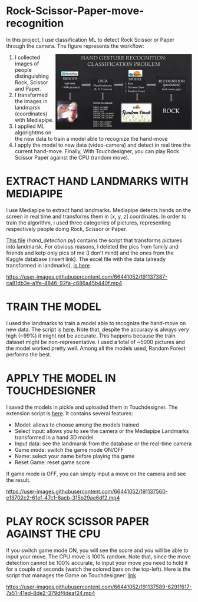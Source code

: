 # Rock-Scissor-Paper-move-recognition
In this project, I use classification ML to detect Rock Scissor or Paper through the camera. The figure represents the workflow: 

<img align="right" width="370" height="205" src="https://github.com/tommella90/Rock-Scissor-Paper-move-recognition/blob/main/img/workflow.png">

1) I collected images of people distinguishing Rock, Scissor and Paper. 
2) I transformed the images in landmarsk (coordinates) with Mediapipe. 
3) I applied ML algorightms on the new data to train a model able to recognize the hand-move
4) I apply the model to new data (video-camera) and detect in real time the current hand-move. 
Finally, With Touchdesigner, you can play Rock Scissor Paper against the CPU (random move). 


# EXTRACT HAND LANDMARKS WITH MEDIAPIPE
I use Mediapipe to extract hand landmarks. Mediapipe detects hands on the screen in real time and transforms them in [x, y, z] coordinates. 
In order to train the algorithm, i used three categories of pictures, representing respectively people doing Rock, Scissor or Paper. 

[This file](https://github.com/tommella90/Rock-Scissor-Paper-move-recognition/blob/main/hand_detection.py) (*hand_detection.py*) contains the script that transforms pictures into landmarsk. For obvious reasons, I deleted the pics from family and friends and ketp only pics of me (I don't mind) and the ones from the Kaggle database (insert link). The excel file with the data (already transformed in landmarks), [is here](https://github.com/tommella90/Rock-Scissor-Paper-move-recognition/blob/main/data/hands_coords.csv)

https://user-images.githubusercontent.com/66441052/191137387-ca81db3e-a1fe-4846-92fa-c686a45b440f.mp4



# TRAIN THE MODEL 
I used the landmarks to train a model able to recognize the hand-move on new data. The script is [here](https://github.com/tommella90/Rock-Scissor-Paper-move-recognition/blob/main/hand_modeling.py).
Note that, despite the accuracy is always very high (~99%) it might not be accurate. This happens because the train dataset might be non-representative. I used a total of ~5000 pictures and the model worked pretty well. Among all the models used, Random Forest performs the best. 

# APPLY THE MODEL IN TOUCHDESIGNER
I saved the models in pickle and uploaded them in Touchdesigner. The extension script is [here](https://github.com/tommella90/Rock-Scissor-Paper-move-recognition/blob/main/RSC_class.py). It contains several features: 
- Model: allows to choose among the models trained
- Select input: allows you to see the camera or the Mediapipe Landmarks transformed in a hand 3D model
- Input data: see the landmarsk from the database or the real-time camera
- Game mode: switch the game mode ON/OFF
- Name: select your name before playing tha game
- Reset Game: reset game score 

If game mode is OFF, you can simply input a move on the camera and see the result. 

https://user-images.githubusercontent.com/66441052/191137560-e13702c2-61ef-47c1-8acb-315b29ae6df2.mp4


# PLAY ROCK SCISSOR PAPER AGAINST THE CPU
If you switch game mode ON, you will see the score and you will be able to input your move. The CPU move is 100% random. Note that, since the move detection cannot be 100% accurate, to input your move you need to hold it for a couple of seconds (watch the colored bars on the top-left). Here is the script that manages the Game on Touchdesigner: [link](https://github.com/tommella90/Rock-Scissor-Paper-move-recognition/blob/main/game_script.py)

https://user-images.githubusercontent.com/66441052/191137589-6291f617-7a51-41ed-8de2-379df4deaf24.mp4

